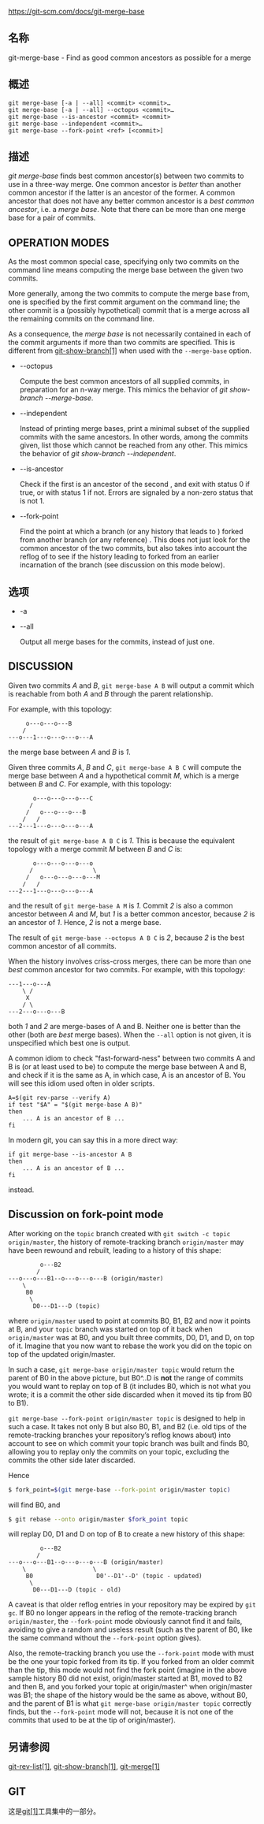 https://git-scm.com/docs/git-merge-base

## 名称

git-merge-base - Find as good common ancestors as possible for a merge

## 概述

```
git merge-base [-a | --all] <commit> <commit>…
git merge-base [-a | --all] --octopus <commit>…
git merge-base --is-ancestor <commit> <commit>
git merge-base --independent <commit>…
git merge-base --fork-point <ref> [<commit>]
```

## 描述

*git merge-base* finds best common ancestor(s) between two commits to use in a three-way merge. One common ancestor is *better* than another common ancestor if the latter is an ancestor of the former. A common ancestor that does not have any better common ancestor is a *best common ancestor*, i.e. a *merge base*. Note that there can be more than one merge base for a pair of commits.

## OPERATION MODES

As the most common special case, specifying only two commits on the command line means computing the merge base between the given two commits.

More generally, among the two commits to compute the merge base from, one is specified by the first commit argument on the command line; the other commit is a (possibly hypothetical) commit that is a merge across all the remaining commits on the command line.

As a consequence, the *merge base* is not necessarily contained in each of the commit arguments if more than two commits are specified. This is different from [git-show-branch[1]](../git-show-branch) when used with the `--merge-base` option.

- --octopus

  Compute the best common ancestors of all supplied commits, in preparation for an n-way merge. This mimics the behavior of *git show-branch --merge-base*.

- --independent

  Instead of printing merge bases, print a minimal subset of the supplied commits with the same ancestors. In other words, among the commits given, list those which cannot be reached from any other. This mimics the behavior of *git show-branch --independent*.

- --is-ancestor

  Check if the first <commit> is an ancestor of the second <commit>, and exit with status 0 if true, or with status 1 if not. Errors are signaled by a non-zero status that is not 1.

- --fork-point

  Find the point at which a branch (or any history that leads to <commit>) forked from another branch (or any reference) <ref>. This does not just look for the common ancestor of the two commits, but also takes into account the reflog of <ref> to see if the history leading to <commit> forked from an earlier incarnation of the branch <ref> (see discussion on this mode below).

## 选项

- -a

- --all

  Output all merge bases for the commits, instead of just one.

## DISCUSSION

Given two commits *A* and *B*, `git merge-base A B` will output a commit which is reachable from both *A* and *B* through the parent relationship.

For example, with this topology:

```
	 o---o---o---B
	/
---o---1---o---o---o---A
```

the merge base between *A* and *B* is *1*.

Given three commits *A*, *B* and *C*, `git merge-base A B C` will compute the merge base between *A* and a hypothetical commit *M*, which is a merge between *B* and *C*. For example, with this topology:

```
       o---o---o---o---C
      /
     /   o---o---o---B
    /   /
---2---1---o---o---o---A
```

the result of `git merge-base A B C` is *1*. This is because the equivalent topology with a merge commit *M* between *B* and *C* is:

```
       o---o---o---o---o
      /                 \
     /   o---o---o---o---M
    /   /
---2---1---o---o---o---A
```

and the result of `git merge-base A M` is *1*. Commit *2* is also a common ancestor between *A* and *M*, but *1* is a better common ancestor, because *2* is an ancestor of *1*. Hence, *2* is not a merge base.

The result of `git merge-base --octopus A B C` is *2*, because *2* is the best common ancestor of all commits.

When the history involves criss-cross merges, there can be more than one *best* common ancestor for two commits. For example, with this topology:

```
---1---o---A
    \ /
     X
    / \
---2---o---o---B
```

both *1* and *2* are merge-bases of A and B. Neither one is better than the other (both are *best* merge bases). When the `--all` option is not given, it is unspecified which best one is output.

A common idiom to check "fast-forward-ness" between two commits A and B is (or at least used to be) to compute the merge base between A and B, and check if it is the same as A, in which case, A is an ancestor of B. You will see this idiom used often in older scripts.

```
A=$(git rev-parse --verify A)
if test "$A" = "$(git merge-base A B)"
then
	... A is an ancestor of B ...
fi
```

In modern git, you can say this in a more direct way:

```
if git merge-base --is-ancestor A B
then
	... A is an ancestor of B ...
fi
```

instead.

## Discussion on fork-point mode

After working on the `topic` branch created with `git switch -c topic origin/master`, the history of remote-tracking branch `origin/master` may have been rewound and rebuilt, leading to a history of this shape:

```
		 o---B2
		/
---o---o---B1--o---o---o---B (origin/master)
	\
	 B0
	  \
	   D0---D1---D (topic)
```

where `origin/master` used to point at commits B0, B1, B2 and now it points at B, and your `topic` branch was started on top of it back when `origin/master` was at B0, and you built three commits, D0, D1, and D, on top of it. Imagine that you now want to rebase the work you did on the topic on top of the updated origin/master.

In such a case, `git merge-base origin/master topic` would return the parent of B0 in the above picture, but B0^..D is **not** the range of commits you would want to replay on top of B (it includes B0, which is not what you wrote; it is a commit the other side discarded when it moved its tip from B0 to B1).

`git merge-base --fork-point origin/master topic` is designed to help in such a case. It takes not only B but also B0, B1, and B2 (i.e. old tips of the remote-tracking branches your repository’s reflog knows about) into account to see on which commit your topic branch was built and finds B0, allowing you to replay only the commits on your topic, excluding the commits the other side later discarded.

Hence

``` bash
$ fork_point=$(git merge-base --fork-point origin/master topic)
```

will find B0, and

``` bash
$ git rebase --onto origin/master $fork_point topic
```

will replay D0, D1 and D on top of B to create a new history of this shape:

```
		 o---B2
		/
---o---o---B1--o---o---o---B (origin/master)
	\                   \
	 B0                  D0'--D1'--D' (topic - updated)
	  \
	   D0---D1---D (topic - old)
```

A caveat is that older reflog entries in your repository may be expired by `git gc`. If B0 no longer appears in the reflog of the remote-tracking branch `origin/master`, the `--fork-point` mode obviously cannot find it and fails, avoiding to give a random and useless result (such as the parent of B0, like the same command without the `--fork-point` option gives).

Also, the remote-tracking branch you use the `--fork-point` mode with must be the one your topic forked from its tip. If you forked from an older commit than the tip, this mode would not find the fork point (imagine in the above sample history B0 did not exist, origin/master started at B1, moved to B2 and then B, and you forked your topic at origin/master^ when origin/master was B1; the shape of the history would be the same as above, without B0, and the parent of B1 is what `git merge-base origin/master topic` correctly finds, but the `--fork-point` mode will not, because it is not one of the commits that used to be at the tip of origin/master).

## 另请参阅

[git-rev-list[1]](../git-rev-list), [git-show-branch[1]](../git-show-branch), [git-merge[1]](../git-merge)

## GIT

  这是[git[1]](../../Git)工具集中的一部分。
